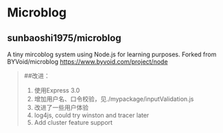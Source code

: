 Microblog
===================================================
sunbaoshi1975/microblog
-------------------------------------------------
A tiny mircoblog system using Node.js for learning purposes.
Forked from BYVoid/microblog
https://www.byvoid.com/project/node

> ##改进：
> 1. 使用Express 3.0
> 2. 增加用户名、口令校验，见./mypackage/inputValidation.js
> 3. 改进了一些用户体验
> 4. log4js, could try winston and tracer later
> 5. Add cluster feature support
